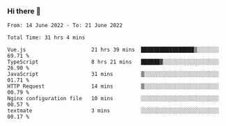 ### Hi there 👋

<!--
**siaikin/siaikin** is a ✨ _special_ ✨ repository because its `README.md` (this file) appears on your GitHub profile.

Here are some ideas to get you started:

- 🔭 I’m currently working on ...
- 🌱 I’m currently learning ...
- 👯 I’m looking to collaborate on ...
- 🤔 I’m looking for help with ...
- 💬 Ask me about ...
- 📫 How to reach me: ...
- 😄 Pronouns: ...
- ⚡ Fun fact: ...
-->

<!--START_SECTION:waka-->

```text
From: 14 June 2022 - To: 21 June 2022

Total Time: 31 hrs 4 mins

Vue.js                     21 hrs 39 mins  █████████████████▒░░░░░░░   69.71 %
TypeScript                 8 hrs 21 mins   ██████▓░░░░░░░░░░░░░░░░░░   26.90 %
JavaScript                 31 mins         ▒░░░░░░░░░░░░░░░░░░░░░░░░   01.71 %
HTTP Request               14 mins         ▒░░░░░░░░░░░░░░░░░░░░░░░░   00.79 %
Nginx configuration file   10 mins         ░░░░░░░░░░░░░░░░░░░░░░░░░   00.57 %
textmate                   3 mins          ░░░░░░░░░░░░░░░░░░░░░░░░░   00.17 %
```

<!--END_SECTION:waka-->
